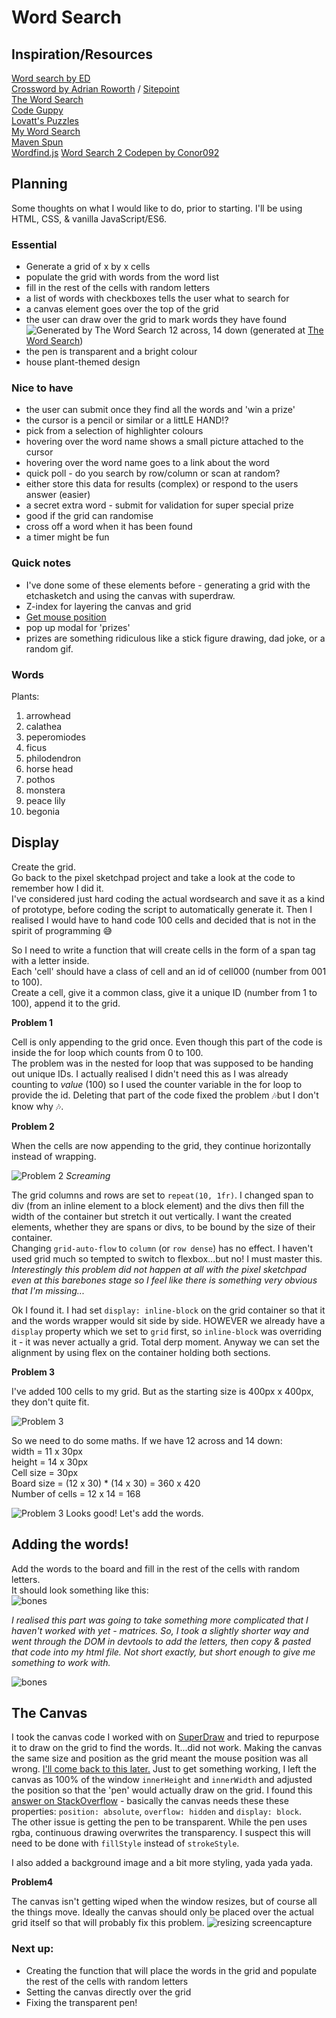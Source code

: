 # Word Search

## Inspiration/Resources

[Word search by ED](https://ed.studio/made-post/algebraic-wordsearch)  
[Crossword by Adrian Roworth](https://codepen.io/adrianroworth/pen/OpeyZq) / [Sitepoint](https://www.sitepoint.com/how-built-pure-css-crossword-puzzle/)  
[The Word Search](https://thewordsearch.com/puzzle/46/star-trek/)  
[Code Guppy](https://codeguppy.com/site/tutorials/word-search.html)  
[Lovatt's Puzzles](https://lovattspuzzles.com/online-puzzles-competitions/play-daily-word-search-puzzle-online/)  
[My Word Search](https://mywordsearch.com/)  
[Maven Spun](https://mavenspun.com/javascript/word-search/01-create-a-wordsearch-game-board.htm)  
[Wordfind.js](https://github.com/bunkat/wordfind)
[Word Search 2 Codepen by Conor092](https://codepen.io/Conor092/pen/OZPMKd)


## Planning

Some thoughts on what I would like to do, prior to starting.
I'll be using HTML, CSS, & vanilla JavaScript/ES6.


### Essential

* Generate a grid of x by x cells
* populate the grid with words from the word list
* fill in the rest of the cells with random letters
* a list of words with checkboxes tells the user what to search for
* a canvas element goes over the top of the grid
* the user can draw over the grid to mark words they have found  
![Generated by The Word Search](./screenshots/screenshot-thewordsearch-startrek.png)
12 across, 14 down (generated at [The Word Search](https://thewordsearch.com/puzzle/46/star-trek/))
* the pen is transparent and a bright colour
* house plant-themed design

### Nice to have

* the user can submit once they find all the words and 'win a prize'
* the cursor is a pencil or similar or a littLE HAND!?
* pick from a selection of highlighter colours
* hovering over the word name shows a small picture attached to the cursor 
* hovering over the word name goes to a link about the word
* quick poll - do you search by row/column or scan at random?
* either store this data for results (complex) or respond to the users answer (easier)
* a secret extra word - submit for validation for super special prize
* good if the grid can randomise 
* cross off a word when it has been found
* a timer might be fun

### Quick notes

* I've done some of these elements before - generating a grid with the etchasketch and using the canvas with superdraw.
* Z-index for layering the canvas and grid
* [Get mouse position](https://stackoverflow.com/questions/17130395/real-mouse-position-in-canvas) 
* pop up modal for 'prizes'
* prizes are something ridiculous like a stick figure drawing, dad joke, or a random gif.

### Words

Plants:
1. arrowhead
2. calathea
3. peperomiodes
4. ficus
5. philodendron
6. horse head
7. pothos
8. monstera
9. peace lily
10. begonia


## Display

Create the grid.   
Go back to the pixel sketchpad project and take a look at the code to remember how I did it.  
I've considered just hard coding the actual wordsearch and save it as a kind of prototype, before coding the script to automatically generate it. Then I realised I would have to hand code 100 cells and decided that is not in the spirit of programming 😅  

So I need to write a function that will create cells in the form of a span tag with a letter inside.  
Each 'cell' should have a class of cell and an id of cell000 (number from 001 to 100).  
Create a cell, give it a common class, give it a unique ID (number from 1 to 100), append it to the grid.  
  

**Problem 1**  

Cell is only appending to the grid once. Even though this part of the code is inside the for loop which counts from 0 to 100.  
The problem was in the nested for loop that was supposed to be handing out unique IDs. I actually realised I didn't need this as I was already counting to *value* (100) so I used the counter variable in the for loop to provide the id. Deleting that part of the code fixed the problem 🎶but I don't know why 🎶.
  

**Problem 2**  

When the cells are now appending to the grid, they continue horizontally instead of wrapping. 

![Problem 2](./screenshots/screenshot-p2.png)
*Screaming*

The grid columns and rows are set to `repeat(10, 1fr)`.
I changed span to div (from an inline element to a block element) and the divs then fill the width of the container but stretch it out vertically. I want the created elements, whether they are spans or divs, to be bound by the size of their container.  
Changing `grid-auto-flow` to `column` (or `row dense`) has no effect. I haven't used grid much so tempted to switch to flexbox...but no! I must master this.
*Interestingly this problem did not happen at all with the pixel sketchpad even at this barebones stage so I feel like there is something very obvious that I'm missing...*   
   
Ok I found it. I had set `display: inline-block` on the grid container so that it and the words wrapper would sit side by side. HOWEVER we already have a `display` property which we set to `grid` first, so `inline-block` was overriding it - it was never actually a grid. Total derp moment. Anyway we can set the alignment by using flex on the container holding both sections.
  
  
**Problem 3**  

I've added 100 cells to my grid. But as the starting size is 400px x 400px, they don't quite fit. 

![Problem 3](./screenshots/screenshot-p3-1.png)

So we need to do some maths. If we have 12 across and 14 down:    
width = 11 x 30px  
height = 14 x 30px  
Cell size = 30px  
Board size = (12 x 30) * (14 x 30) = 360 x 420  
Number of cells = 12 x 14 = 168  

![Problem 3](./screenshots/screenshot-p3-2.png)
Looks good! Let's add the words. 
  

## Adding the words!  
  

Add the words to the board and fill in the rest of the cells with random letters.  
It should look something like this:  
![bones](./screenshots/boneswithwords.png)

*I realised this part was going to take something more complicated that I haven't worked with yet - matrices. So, I took a slightly shorter way and went through the DOM in devtools to add the letters, then copy & pasted that code into my html file. Not short exactly, but short enough to give me something to work with.*  

![bones](./screenshots/screenshot4.png)
  

## The Canvas

I took the canvas code I worked with on [SuperDraw]() and tried to repurpose it to draw on the grid to find the words. It...did not work. Making the canvas the same size and position as the grid meant the mouse position was all wrong. [I'll come back to this later.](https://stackoverflow.com/questions/17130395/real-mouse-position-in-canvas)
Just to get something working, I left the canvas as 100% of the window `innerHeight` and `innerWidth` and adjusted the position so that the 'pen' would actually draw on the grid. I found this [answer on StackOverflow](https://stackoverflow.com/questions/25058135/overlay-canvas-on-a-div-with-css) - basically the canvas needs these these properties: `position: absolute`, `overflow: hidden` and `display: block`.  
The other issue is getting the pen to be transparent. While the pen uses rgba, continuous drawing overwrites the transparency. I suspect this will need to be done with `fillStyle` instead of `strokeStyle`.  
  
I also added a background image and a bit more styling, yada yada yada.  

**Problem4**

The canvas isn't getting wiped when the window resizes, but of course all the things move. Ideally the canvas should only be placed over the actual grid itself so that will probably fix this problem.
![resizing screencapture](./screenshots/screencapture.gif)  


### Next up:

- Creating the function that will place the words in the grid and populate the rest of the cells with random letters
- Setting the canvas directly over the grid
- Fixing the transparent pen!





